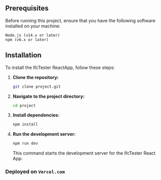 
## Prerequisites
Before running this project, ensure that you have the following software installed on your machine:

```
Node.js (v14.x or later)
npm (v6.x or later)
```

## Installation

To install the IfcTester ReactApp, follow these steps:

1. **Clone the repository:**

    ```bash
    git clone project.git
    ```

2. **Navigate to the project directory:**

    ```bash
    cd project
    ```

3. **Install dependencies:**

    ```bash
    npm install 
    ```

4. **Run the development server:**

    ```bash
    npm run dev 
    ```

    This command starts the development server for the IfcTester React App.


### Deployed on `Vercel.com`
